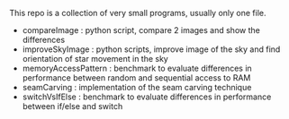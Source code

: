 This repo is a collection of very small programs, usually only one file.

* compareImage : python script, compare 2 images and show the differences
* improveSkyImage : python scripts, improve image of the sky and find orientation of star movement in the sky
* memoryAccessPattern : benchmark to evaluate differences in performance between random and sequential access to RAM
* seamCarving : implementation of the seam carving technique
* switchVsIfElse : benchmark to evaluate differences in performance between if/else and switch

